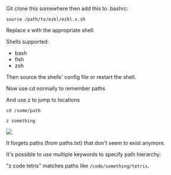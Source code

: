 Git clone this somewhere then add this to .bashrc:

```
source /path/to/ezkl/ezkl.x.sh
```

Replace x with the appropriate shell.

Shells supported:

- bash
- fish
- zsh

Then source the shells' config file or restart the shell.

Now use cd normally to remember paths

And use z to jump to locations

`cd /some/path`

`z something`

![](https://i.imgur.com/TTkWt1V.gif)

It forgets paths (from paths.txt) that don't seem to exist anymore.

It's possible to use multiple keywords to specify path hierarchy:

"z code tetris" matches paths like `/code/something/tetris`. 